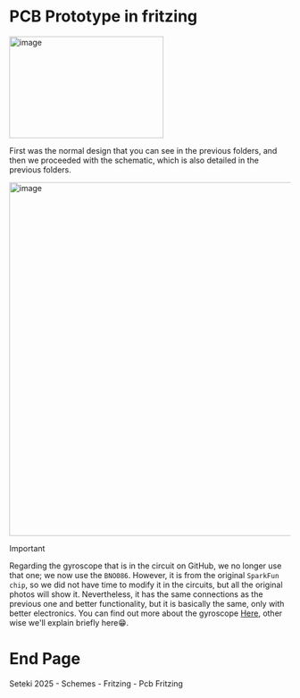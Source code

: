 # PCB Prototype in fritzing
<img width="276" height="182" alt="image" src="https://github.com/user-attachments/assets/87ebb473-d354-41a7-82b0-812da893ccba" />

First was the normal design that you can see in the previous folders, and then we proceeded with the schematic, which is also detailed in the previous folders.

<img width="968" height="633" alt="image" src="https://github.com/user-attachments/assets/044b8590-78e3-4e3f-b1eb-eaa8f22ab6d9" />

> [!IMPORTANT]
> Regarding the gyroscope that is in the circuit on GitHub, we no longer use that one; we now use the `BNO086`. However, it is from the original `SparkFun chip`, so we did not have time to modify it in the circuits, but all the original photos will show it. Nevertheless, it has the same connections as the previous one and better functionality, but it is basically the same, only with better electronics. You can find out more about the gyroscope [Here](https://www.sparkfun.com/sparkfun-vr-imu-breakout-bno086-qwiic.html), other wise we'll explain briefly here😁.

# End Page
Seteki 2025 - Schemes - Fritzing - Pcb Fritzing
